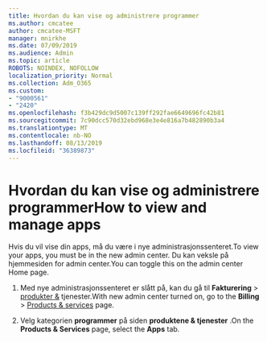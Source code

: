 ```yaml
---
title: Hvordan du kan vise og administrere programmer
ms.author: cmcatee
author: cmcatee-MSFT
manager: mnirkhe
ms.date: 07/09/2019
ms.audience: Admin
ms.topic: article
ROBOTS: NOINDEX, NOFOLLOW
localization_priority: Normal
ms.collection: Adm_O365
ms.custom:
- "9000561"
- "2420"
ms.openlocfilehash: f3b429dc9d5007c139ff292fae6649696fc42b81
ms.sourcegitcommit: 7c90dcc570d32ebd968e3e4e816a7b482890b3a4
ms.translationtype: MT
ms.contentlocale: nb-NO
ms.lasthandoff: 08/13/2019
ms.locfileid: "36389873"
---
```

# <a name="how-to-view-and-manage-apps"></a><span data-ttu-id="db23a-102">Hvordan du kan vise og administrere programmer</span><span class="sxs-lookup"><span data-stu-id="db23a-102">How to view and manage apps</span></span>

<span data-ttu-id="db23a-103">Hvis du vil vise din apps, må du være i nye administrasjonssenteret.</span><span class="sxs-lookup"><span data-stu-id="db23a-103">To view your apps, you must be in the new admin center.</span></span>  <span data-ttu-id="db23a-104">Du kan veksle på hjemmesiden for admin center.</span><span class="sxs-lookup"><span data-stu-id="db23a-104">You can toggle this on the admin center Home page.</span></span>  

1. <span data-ttu-id="db23a-105">Med nye administrasjonssenteret er slått på, kan du gå til **Fakturering** > [produkter &](https://go.microsoft.com/fwlink/p/?linkid=842054) tjenester.</span><span class="sxs-lookup"><span data-stu-id="db23a-105">With new admin center turned on, go to the **Billing** > [Products & services](https://go.microsoft.com/fwlink/p/?linkid=842054) page.</span></span>

2. <span data-ttu-id="db23a-106">Velg kategorien **programmer** på siden **produktene & tjenester** .</span><span class="sxs-lookup"><span data-stu-id="db23a-106">On the **Products & Services** page, select the **Apps** tab.</span></span>